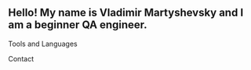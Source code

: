 ## Hello! My name is Vladimir Martyshevsky and I am a beginner QA engineer.

Tools and Languages

Contact